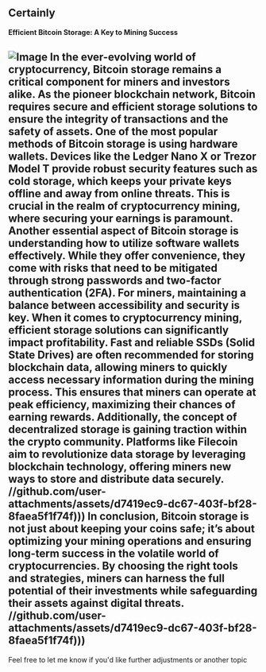 Certainly
---
**Efficient Bitcoin Storage: A Key to Mining Success**

![Image](https://github.com/user-attachments/assets/d7419ec9-dc67-403f-bf28-8faea5f1f74f)
In the ever-evolving world of cryptocurrency, **Bitcoin storage** remains a critical component for miners and investors alike. As the pioneer blockchain network, Bitcoin requires secure and efficient storage solutions to ensure the integrity of transactions and the safety of assets. 
One of the most popular methods of **Bitcoin storage** is using hardware wallets. Devices like the Ledger Nano X or Trezor Model T provide robust security features such as **cold storage**, which keeps your private keys offline and away from online threats. This is crucial in the realm of **cryptocurrency mining**, where securing your earnings is paramount.
Another essential aspect of **Bitcoin storage** is understanding how to utilize software wallets effectively. While they offer convenience, they come with risks that need to be mitigated through strong passwords and two-factor authentication (2FA). For miners, maintaining a balance between accessibility and security is key.
When it comes to **cryptocurrency mining**, efficient storage solutions can significantly impact profitability. Fast and reliable SSDs (Solid State Drives) are often recommended for storing blockchain data, allowing miners to quickly access necessary information during the mining process. This ensures that miners can operate at peak efficiency, maximizing their chances of earning rewards.
Additionally, the concept of **decentralized storage** is gaining traction within the crypto community. Platforms like Filecoin aim to revolutionize data storage by leveraging blockchain technology, offering miners new ways to store and distribute data securely.
 //github.com/user-attachments/assets/d7419ec9-dc67-403f-bf28-8faea5f1f74f)))
In conclusion, **Bitcoin storage** is not just about keeping your coins safe; it’s about optimizing your mining operations and ensuring long-term success in the volatile world of cryptocurrencies. By choosing the right tools and strategies, miners can harness the full potential of their investments while safeguarding their assets against digital threats.
 //github.com/user-attachments/assets/d7419ec9-dc67-403f-bf28-8faea5f1f74f)))
--- 
Feel free to let me know if you'd like further adjustments or another topic
